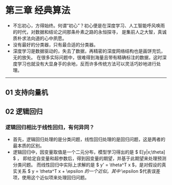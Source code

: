 # 第三章 经典算法
- 不忘初心，方得始终。何谓“初心”？初心便是在深度学习、人工智能呼风唤雨的时代，对数据和结论之间那条朴素之路的永恒探寻，
是集前人之大智，真诚质朴求法向道的心中夙愿。
- 没有最好的分类器，只有最合适的分类器。
- 深度学习是数据驱动的，失去了数据，再精密的深度网络结构也是画饼充饥，无的放矢。
在很多实际问题中，很难得到海量且带有精确标注的数据，这时深度学习也就没有大显身手的余地，反而许多传统方法可以灵活巧妙地进行处理。
----
## 01 支持向量机

## 02 逻辑回归
### 逻辑回归相比于线性回归，有何异同？
- 首先，逻辑回归处理的是分类问题，线性回归处理的是回归问题，这是两者的最本质的区别。
- 逻辑回归中，因变量取值是一个二元分布，模型学习得出的是 $ E[y|x;\theta] $ ，
即给定自变量和超参数后，得到因变量的期望，并基于此期望来处理预测分类问题。
而线性回归中实际上求解的是 $ y' = \theta^T x $，是对假设的真实关系 $ y = \theta^T x + \epsilon $的一个近似，
其中$ \epsilon $代表误差项，使用这个近似项来处理回归问题。

